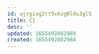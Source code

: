 ```yaml
---
id: wjrgixg2rt9xkzg0ldu3gl5
title: CI
desc: ''
updated: 1655492082984
created: 1655492082984
---
```


